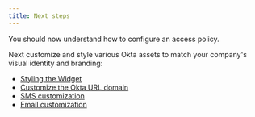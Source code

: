 ```yaml
---
title: Next steps
---
```


You should now understand how to configure an access policy.

Next customize and style various Okta assets to match your company's visual identity and branding:

* [Styling the Widget](/docs/guides/custom-url-domain/)
* [Customize the Okta URL domain](/docs/guides/custom-hosted-signin/)
* [SMS customization](/docs/guides/custom-url-domain/)
* [Email customization](/docs/guides/custom-url-domain/)

<!--- Will come back and add the right URLs for these after we have them defined -->

